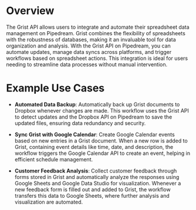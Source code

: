 # Overview

The Grist API allows users to integrate and automate their spreadsheet data management on Pipedream. Grist combines the flexibility of spreadsheets with the robustness of databases, making it an invaluable tool for data organization and analysis. With the Grist API on Pipedream, you can automate updates, manage data syncs across platforms, and trigger workflows based on spreadsheet actions. This integration is ideal for users needing to streamline data processes without manual intervention.

# Example Use Cases

- **Automated Data Backup**: Automatically back up Grist documents to Dropbox whenever changes are made. This workflow uses the Grist API to detect updates and the Dropbox API on Pipedream to save the updated files, ensuring data redundancy and security.

- **Sync Grist with Google Calendar**: Create Google Calendar events based on new entries in a Grist document. When a new row is added to Grist, containing event details like time, date, and description, the workflow triggers the Google Calendar API to create an event, helping in efficient schedule management.

- **Customer Feedback Analysis**: Collect customer feedback through forms stored in Grist and automatically analyze the responses using Google Sheets and Google Data Studio for visualization. Whenever a new feedback form is filled out and added to Grist, the workflow transfers this data to Google Sheets, where further analysis and visualization are automated.
